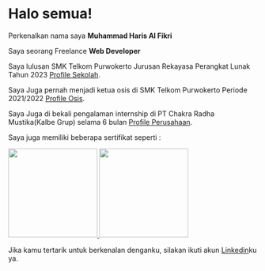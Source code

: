 # Halo semua! 

Perkenalkan nama saya **Muhammad Haris Al Fikri**

Saya seorang Freelance **Web Developer**

Saya lulusan SMK Telkom Purwokerto Jurusan Rekayasa Perangkat Lunak Tahun 2023 [Profile Sekolah](https://smktelkom-pwt.sch.id/).

Saya Juga pernah menjadi ketua osis di SMK Telkom Purwokerto Periode 2021/2022 [Profile Osis](https://osistel.github.io/).

Saya Juga di bekali pengalaman internship di PT Chakra Radha Mustika(Kalbe Grup) selama 6 bulan [Profile Perusahaan](https://cakraradhamustika.com/).

Saya juga memiliki beberapa sertifikat seperti :


<p align="left">
<a href="https://github.com/Haresz">
  <img height="180em" src="https://github-readme-stats-eight-theta.vercel.app/api?username=Haresz&show_icons=true&theme=algolia&include_all_commits=true&count_private=true"/>
  <img height="180em" src="https://github-readme-stats-eight-theta.vercel.app/api/top-langs/?username=gilangadhan&layout=compact&langs_count=8&theme=algolia"/>
</a>
</p>


Jika kamu tertarik untuk berkenalan denganku, silakan ikuti akun [Linkedin](https://www.linkedin.com/in/haris-fikri-75144b207/)ku ya.
